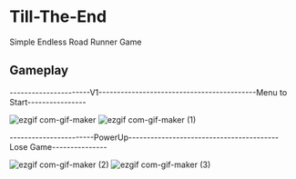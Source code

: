 # Till-The-End
  Simple Endless Road Runner Game
 
 ## Gameplay
 
 ----------------------V1-------------------------------------------Menu to Start----------------
 
![ezgif com-gif-maker](https://user-images.githubusercontent.com/58710438/96742117-35fd1780-13cb-11eb-856f-162b5fdabc91.gif)
![ezgif com-gif-maker (1)](https://user-images.githubusercontent.com/58710438/98115474-f3056e80-1eb7-11eb-8766-a774415b6fe5.gif)

-----------------------PowerUp-----------------------------------------Lose Game---------------

![ezgif com-gif-maker (2)](https://user-images.githubusercontent.com/58710438/98116479-6196fc00-1eb9-11eb-9429-373594e3ea0b.gif)
![ezgif com-gif-maker (3)](https://user-images.githubusercontent.com/58710438/98117311-98b9dd00-1eba-11eb-973e-0686d0376dac.gif)
